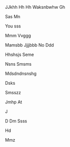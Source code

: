 

JJkhh
Hh
Hh
Waksnbwhw
Gh

Sas
Mn

You sss


Mmm
Vvggg

Mamsbb
Jjjjbbb
No 
Ddd

Hhshsjs
Seme 


Nsns
  Smsms

Mdsdndnsnshg


Dsks

Smsszz

Jmhp
At



J


D
Dm
Ssss




Hd


Mmz





